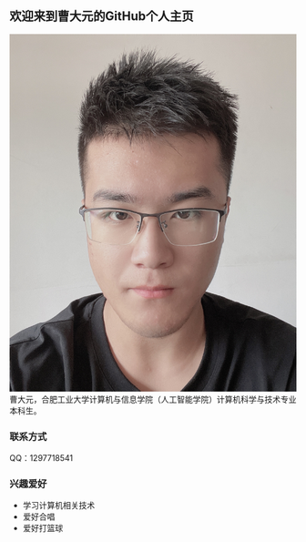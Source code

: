 ## 欢迎来到曹大元的GitHub个人主页

![头像](https://github.com/CdyUp/cdyup.github.io/blob/main/IMG_2172%202.jpg)
曹大元，合肥工业大学计算机与信息学院（人工智能学院）计算机科学与技术专业本科生。

### 联系方式

QQ：1297718541

### 兴趣爱好

* 学习计算机相关技术
* 爱好合唱
* 爱好打篮球
